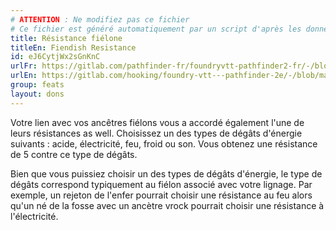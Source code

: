 ```yaml
---
# ATTENTION : Ne modifiez pas ce fichier
# Ce fichier est généré automatiquement par un script d'après les données du module Foundry VTT officiel et de sa traduction
title: Résistance fiélone
titleEn: Fiendish Resistance
id: eJ6CytjWx2sGnKnC
urlFr: https://gitlab.com/pathfinder-fr/foundryvtt-pathfinder2-fr/-/blob/master/data/feats/eJ6CytjWx2sGnKnC.htm
urlEn: https://gitlab.com/hooking/foundry-vtt---pathfinder-2e/-/blob/master/packs/data/feats.db/fiendish-resistance.json
group: feats
layout: dons
---
```

Votre lien avec vos ancêtres fiélons vous a accordé également l'une de leurs résistances as well.  Choisissez un des types de dégâts d'énergie suivants :  acide, électricité, feu, froid ou son. Vous obtenez une résistance de 5 contre ce type de dégâts.

Bien que vous puissiez choisir un des types de dégâts d'énergie, le type de dégâts correspond typiquement au fiélon associé avec votre lignage. Par exemple, un rejeton de l'enfer pourrait choisir une résistance au feu alors qu'un né de la fosse avec un ancètre vrock pourrait choisir une résistance à l'électricité.


